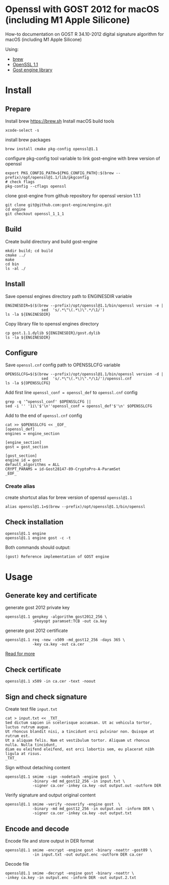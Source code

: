 # Openssl with GOST 2012 for macOS (including M1 Apple Silicone)

How-to documentation on GOST R 34.10-2012 digital signature algorithm
for macOS (including M1 Apple Silicone)

Using:
* [brew](https://brew.sh)
* [OpenSSL 1.1](https://www.openssl.org)
* [Gost engine library](https://github.com/gost-engine/engine)

# Install

## Prepare

Install brew https://brew.sh
Install macOS build tools
```shell
xcode-select -s
```

install brew packages
```shell
brew install cmake pkg-config openssl@1.1
```

configure pkg-config tool variable to link gost-engine with brew version of openssl
```shell
export PKG_CONFIG_PATH=${PKG_CONFIG_PATH}:$(brew --prefix)/opt/openssl@1.1/lib/pkgconfig
# check flags
pkg-config --cflags openssl
```

clone gost-engine from github repository for openssl version 1.1.1
```shell
git clone git@github.com:gost-engine/engine.git
cd engine
git checkout openssl_1_1_1
```

## Build

Create build directory and build gost-engine
```shell
mkdir build; cd build
cmake ../
make
cd bin
ls -al ./
```

## Install

Save openssl engines directory path to ENGINESDIR variable
```shell
ENGINESDIR=$($(brew --prefix)/opt/openssl@1.1/bin/openssl version -e |
                sed  's/.*\"\(.*\)\".*/\1/')
ls -la ${ENGINESDIR}
```

Copy library file to openssl engines directory
```shell
cp gost.1.1.dylib ${ENGINESDIR}/gost.dylib
ls -la ${ENGINESDIR}
```

## Configure

Save `openssl.cnf` config path to OPENSSLCFG variable

```shell
OPENSSLCFG=$($(brew --prefix)/opt/openssl@1.1/bin/openssl version -d |
                sed  's/.*\"\(.*\)\".*/\1/')/openssl.cnf
ls -la ${OPENSSLCFG}
```

Add first line `openssl_conf = openssl_def` to `openssl.cnf` config

```shell
grep -q '^openssl_conf' $OPENSSLCFG ||
sed -i '' '1i\'$'\n''openssl_conf = openssl_def'$'\n' $OPENSSLCFG
```

Add to the end of `openssl.cnf` config

```shell
cat >> $OPENSSLCFG << _EOF_
[openssl_def]
engines = engine_section

[engine_section]
gost = gost_section

[gost_section]
engine_id = gost
default_algorithms = ALL
CRYPT_PARAMS = id-Gost28147-89-CryptoPro-A-ParamSet
_EOF_
```

### Create alias

create shortcut alias for brew version of openssl `openssl@1.1`
```shell
alias openssl@1.1=$(brew --prefix)/opt/openssl@1.1/bin/openssl
```

## Check installation

```shell
openssl@1.1 engine
openssl@1.1 engine gost -c -t
```

Both commands should output:
```
(gost) Reference implementation of GOST engine
```

# Usage

## Generate key and certificate

generate gost 2012 private key 
```shell
openssl@1.1 genpkey -algorithm gost2012_256 \
            -pkeyopt paramset:TCB -out ca.key
```
generate gost 2012 certificate
```shell
openssl@1.1 req -new -x509 -md_gost12_256 -days 365 \
            -key ca.key -out ca.cer
```

[Read for more](https://github.com/gost-engine/engine/blob/master/README.gost)

## Check certificate

```shell
openssl@1.1 x509 -in ca.cer -text -noout
```

## Sign and check signature

Create test file `input.txt`

```shell
cat > input.txt << _TXT_
Sed dictum sapien in scelerisque accumsan. Ut ac vehicula tortor, luctus rutrum augue.
Ut rhoncus blandit nisi, a tincidunt orci pulvinar non. Quisque at rutrum est.
Ut a aliquam felis. Nam et vestibulum tortor. Aliquam ut rhoncus nulla. Nulla tincidunt,
diam eu eleifend eleifend, est orci lobortis sem, eu placerat nibh ligula at risus.
_TXT_
```

Sign without detaching content
```shell
openssl@1.1 smime -sign -nodetach -engine gost  \
            -binary -md md_gost12_256 -in input.txt \
            -signer ca.cer -inkey ca.key -out output.out -outform DER
```

Verify signature and output original content
```shell
openssl@1.1 smime -verify -noverify -engine gost  \
            -binary -md md_gost12_256 -in output.out -inform DER \
            -signer ca.cer -inkey ca.key -out output.txt
```

## Encode and decode

Encode file and store output in DER format
```shell
openssl@1.1 smime -encrypt -engine gost -binary -noattr -gost89 \
            -in input.txt -out output.enc -outform DER ca.cer
```

Decode file
```shell
openssl@1.1 smime -decrypt -engine gost -binary -noattr \
-inkey ca.key -in output.enc -inform DER -out output.2.txt 
``` 

